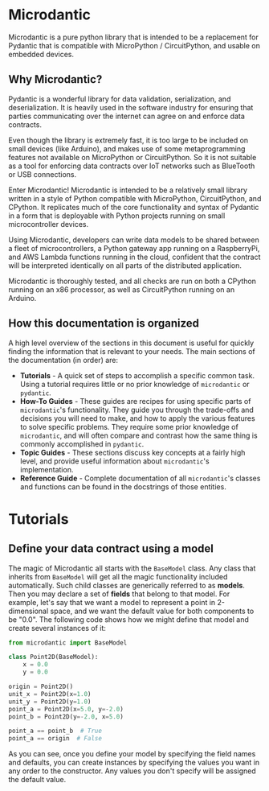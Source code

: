 # Microdantic

Microdantic is a pure python library that is intended to be a replacement for
Pydantic that is compatible with MicroPython / CircuitPython, and usable on 
embedded devices.

## Why Microdantic?

Pydantic is a wonderful library for data validation, serialization, and
deserialization. It is heavily used in the software industry for ensuring that
parties communicating over the internet can agree on and enforce data contracts.

Even though the library is extremely fast, it is too large to be included on
small devices (like Arduino), and makes use of some metaprogramming features not
available on MicroPython or CircuitPython. So it is not suitable as a tool for
enforcing data contracts over IoT networks such as BlueTooth or USB connections.

Enter Microdantic! Microdantic is intended to be a relatively small library
written in a style of Python compatible with MicroPython, CircuitPython, and
CPython. It replicates much of the core functionality and syntax of Pydantic in
a form that is deployable with Python projects running on small microcontroller
devices.

Using Microdantic, developers can write data models to be shared between a fleet
of microcontrollers, a Python gateway app running on a RaspberryPi, and AWS
Lambda functions running in the cloud, confident that the contract will be
interpreted identically on all parts of the distributed application.

Microdantic is thoroughly tested, and all checks are run on both a CPython
running on an x86 processor, as well as CircuitPython running on an Arduino.

## How this documentation is organized

A high level overview of the sections in this document is useful for quickly
finding the information that is relevant to your needs. The main sections of 
the documentation (in order) are:

* **Tutorials** - A quick set of steps to accomplish a specific common task. 
  Using a tutorial requires little or no prior knowledge of `microdantic` or 
  `pydantic`.
* **How-To Guides** - These guides are recipes for using specific parts of 
  `microdantic`'s functionality. They guide you through the trade-offs and 
  decisions you will need to make, and how to apply the various features to 
  solve specific problems. They require some prior knowledge of 
  `microdantic`, and will often compare and contrast how the same thing is 
  commonly accomplished in `pydantic`.
* **Topic Guides** - These sections discuss key concepts at a fairly high 
  level, and provide useful information about `microdantic`'s implementation.
* **Reference Guide** - Complete documentation of all `microdantic`'s classes 
  and functions can be found in the docstrings of those entities.

# Tutorials

## Define your data contract using a model

The magic of Microdantic all starts with the `BaseModel` class. Any class 
that inherits from `BaseModel` will get all the magic functionality included 
automatically. Such child classes are generically referred to as **models**. 
Then you may declare a set of **fields** that belong to that model. For 
example, let's say that we want a model to represent a point in 
2-dimensional space, and we want the default value for both components to be 
"0.0". The following code shows how we might define that model and create 
several instances of it:

```python
from microdantic import BaseModel

class Point2D(BaseModel):
    x = 0.0
    y = 0.0

origin = Point2D()
unit_x = Point2D(x=1.0)
unit_y = Point2D(y=1.0)
point_a = Point2D(x=5.0, y=-2.0)
point_b = Point2D(y=-2.0, x=5.0)

point_a == point_b  # True
point_a == origin  # False
```

As you can see, once you define your model by specifying the field names and 
defaults, you can create instances by specifying the values you want in any 
order to the constructor. Any values you don't specify will be assigned the 
default value.

